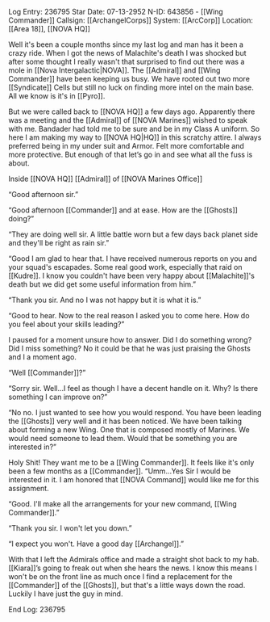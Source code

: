 Log Entry: 236795
Star Date: 07-13-2952
N-ID: 643856 - [[Wing Commander]]
Callsign: [[ArchangelCorps]]
System: [[ArcCorp]]
Location: [[Area 18]], [[NOVA HQ]]

Well it's been a couple months since my last log and man has it been a crazy ride. When I got the news of Malachite's death I was shocked but after some thought I really wasn't that surprised to find out there was a mole in [[Nova Intergalactic|NOVA]]. The [[Admiral]] and [[Wing Commander]] have been keeping us busy. We have rooted out two more [[Syndicate]] Cells but still no luck on finding more intel on the main base. All we know is it's in [[Pyro]]. 

But we were called back to [[NOVA HQ]] a few days ago. Apparently there was a meeting and the [[Admiral]] of [[NOVA Marines]] wished to speak with me. Bandader had told me to be sure and be in my Class A uniform. So here I am making my way to [[NOVA HQ|HQ]] in this scratchy attire. I always preferred being in my under suit and Armor. Felt more comfortable and more protective. But enough of that let’s go in and see what all the fuss is about. 

Inside [[NOVA HQ]] [[Admiral]] of [[NOVA Marines Office]]

“Good afternoon sir.”

“Good afternoon [[Commander]] and at ease. How are the [[Ghosts]] doing?”

“They are doing well sir. A little battle worn but a few days back planet side and they'll be right as rain sir.”

“Good I am glad to hear that. I have received numerous reports on you and your squad's escapades. Some real good work, especially that raid on [[Kudre]]. I know you couldn't have been very happy about [[Malachite]]'s death but we did get some useful information from him.”

“Thank you sir. And no I was not happy but it is what it is.”

“Good to hear. Now to the real reason I asked you to come here. How do you feel about your skills leading?”

I paused for a moment unsure how to answer. Did I do something wrong? Did I miss something? No it could be that he was just praising the Ghosts and I a moment ago.

“Well [[Commander]]?”

“Sorry sir. Well…I feel as though I have a decent handle on it. Why? Is there something I can improve on?”

“No no. I just wanted to see how you would respond. You have been leading the [[Ghosts]] very well and it has been noticed. We have been talking about forming a new Wing. One that is composed mostly of Marines. We would need someone to lead them. Would that be something you are interested in?”

Holy Shit! They want me to be a [[Wing Commander]]. It feels like it's only been a few months as a [[Commander]]. “Umm…Yes Sir I would be interested in it. I am honored that [[NOVA Command]] would like me for this assignment. 

“Good. I'll make all the arrangements for your new command, [[Wing Commander]].”

“Thank you sir. I won't let you down.”

“I expect you won't. Have a good day [[Archangel]].”

With that I left the Admirals office and made a straight shot back to my hab. [[Kiara]]’s going to freak out when she hears the news. I know this means I won't be on the front line as much once I find a replacement for the [[Commander]] of the [[Ghosts]], but that's a little ways down the road. Luckily I have just the guy in mind. 

End Log: 236795
